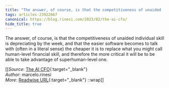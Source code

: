 ```yaml
---
title: "The answer, of course, is that the competitiveness of unaided ..."
tags: articles-23922667
canonical: https://blog.rinesi.com/2023/02/the-ai-cfo/
hide_title: true
---
```


The answer, of course, is that the competitiveness of unaided individual skill is depreciating by the week, and that the easier software becomes to talk with (often in a literal sense) the cheaper it is to replace what you might call human-level financial skill, and therefore the more critical it will be to be able to take advantage of superhuman-level one.


[[_Source_: [The AI CFO](https://blog.rinesi.com/2023/02/the-ai-cfo/){:target="_blank"}<br>
_Author_: marcelo.rinesi<br>
_More_: [Readwise URL](https://readwise.io/open/467694725){:target="_blank"}
::wrap]]